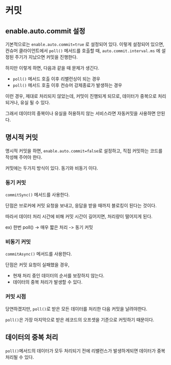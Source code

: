 # 커밋

## enable.auto.commit 설정
기본적으로는 `enable.auto.commit=true` 로 설정되어 있다.
이렇게 설정되어 있으면, 컨슈머 클라이언트에서 `poll()` 메서드를 호출할 때, `auto.commit.interval.ms` 에 설정된 주기가 지났으면 커밋을 진행한다.

하지만 이렇게 하면, 다음과 같을 때 문제가 생긴다.

- `poll()` 메서드 호출 이후 리밸런싱이 되는 경우
- `poll()` 메서드 호출 이후 컨슈머 강제종료가 발생하는 경우

이런 경우, 제대로 처리되지 않았는데, 커밋이 진행되게 되므로, 데이터가 중복으로 처리되거나, 유실 될 수 있다.

그래서 데이터의 중복이나 유실을 허용하지 않는 서비스라면 자동커밋을 사용하면 안된다.

## 명시적 커밋

명시적 커밋을 하면, `enable.auto.commit=false`로 설정하고, 직접 커밋하는 코드를 작성해 주어야 한다.

커밋에는 두가지 방식이 있다. 동기와 비동기 이다.

### 동기 커밋

`commitSync()` 메서드를 사용한다.

단점은 브로커에 커밋 요청을 보내고, 응답을 받을 때까지 블로킹이 된다는 것이다.

따라서 데이터 처리 시간에 비해 커밋 시간이 길어지면, 처리량이 떨어지게 된다.

ex) 한번 poll() -> 매우 짧은 처리 -> 동기 커밋

### 비동기 커밋

`commitAsync()` 메서드를 사용한다.

단점은 커밋 요청이 실패했을 경우,
- 현재 처리 중인 데이터의 순서를 보장하지 않는다.
- 데이터의 중복 처리가 발생할 수 있다.

### 커밋 시점

당연하겠지만, `poll()`로 받은 모든 데이터를 처리한 다음 커밋을 날려야한다.

`poll()`은 가장 마지막으로 받은 레코드의 오프셋을 기준으로 커밋하기 때문이다.

## 데이터의 중복 처리

`poll()`메서드의 데이터가 모두 처리되기 전에 리밸런스가 발생하게되면 데이터가 중복 처리될 수 있다.